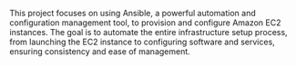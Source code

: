 This project focuses on using Ansible, 
a powerful automation and configuration management tool, 
to provision and configure Amazon EC2 instances. 
The goal is to automate the entire infrastructure setup process, 
from launching the EC2 instance to configuring software and services,
ensuring consistency and ease of management.
